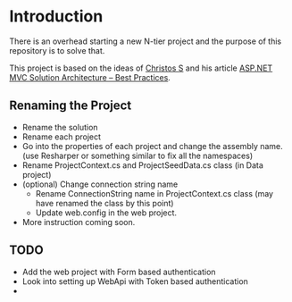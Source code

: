 # Introduction

There is an overhead starting a new N-tier project and the purpose of this repository is to solve that. 

This project is based on the ideas of [Christos S](http://en.gravatar.com/chsakell) and his article [ASP.NET MVC Solution Architecture – Best Practices](http://chsakell.com/2015/02/15/asp-net-mvc-solution-architecture-best-practices/).

## Renaming the Project

- Rename the solution
- Rename each project
- Go into the properties of each project and change the assembly name. (use Resharper or something similar to fix all the namespaces)
- Rename ProjectContext.cs and ProjectSeedData.cs class (in Data project)
- (optional) Change connection string name
	- Rename ConnectionString name in ProjectContext.cs class (may have renamed the class by this point)
	- Update web.config in the web project.
- More instruction coming soon.

## TODO
- Add the web project with Form based authentication
- Look into setting up WebApi with Token based authentication
- 